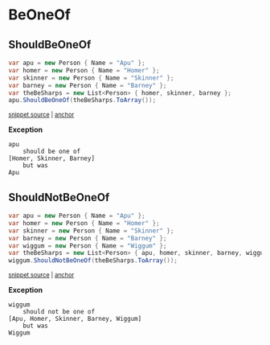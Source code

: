 # BeOneOf


## ShouldBeOneOf

<!-- snippet: ShouldBeOneOfExamples.ShouldBeOneOf.codeSample.approved.cs -->
<a id='snippet-ShouldBeOneOfExamples.ShouldBeOneOf.codeSample.approved.cs'></a>
```cs
var apu = new Person { Name = "Apu" };
var homer = new Person { Name = "Homer" };
var skinner = new Person { Name = "Skinner" };
var barney = new Person { Name = "Barney" };
var theBeSharps = new List<Person> { homer, skinner, barney };
apu.ShouldBeOneOf(theBeSharps.ToArray());
```
<sup><a href='/src/DocumentationExamples/CodeExamples/ShouldBeOneOfExamples.ShouldBeOneOf.codeSample.approved.cs#L1-L6' title='File snippet `ShouldBeOneOfExamples.ShouldBeOneOf.codeSample.approved.cs` was extracted from'>snippet source</a> | <a href='#snippet-ShouldBeOneOfExamples.ShouldBeOneOf.codeSample.approved.cs' title='Navigate to start of snippet `ShouldBeOneOfExamples.ShouldBeOneOf.codeSample.approved.cs`'>anchor</a></sup>
<!-- endSnippet -->

**Exception**

<!-- include: ShouldBeOneOfExamples.ShouldBeOneOf.exceptionText.approved.txt. path: /src/DocumentationExamples/CodeExamples/ShouldBeOneOfExamples.ShouldBeOneOf.exceptionText.approved.txt -->
```
apu
    should be one of
[Homer, Skinner, Barney]
    but was
Apu
```
<!-- endInclude -->


## ShouldNotBeOneOf

<!-- snippet: ShouldBeOneOfExamples.ShouldNotBeOneOf.codeSample.approved.cs -->
<a id='snippet-ShouldBeOneOfExamples.ShouldNotBeOneOf.codeSample.approved.cs'></a>
```cs
var apu = new Person { Name = "Apu" };
var homer = new Person { Name = "Homer" };
var skinner = new Person { Name = "Skinner" };
var barney = new Person { Name = "Barney" };
var wiggum = new Person { Name = "Wiggum" };
var theBeSharps = new List<Person> { apu, homer, skinner, barney, wiggum };
wiggum.ShouldNotBeOneOf(theBeSharps.ToArray());
```
<sup><a href='/src/DocumentationExamples/CodeExamples/ShouldBeOneOfExamples.ShouldNotBeOneOf.codeSample.approved.cs#L1-L7' title='File snippet `ShouldBeOneOfExamples.ShouldNotBeOneOf.codeSample.approved.cs` was extracted from'>snippet source</a> | <a href='#snippet-ShouldBeOneOfExamples.ShouldNotBeOneOf.codeSample.approved.cs' title='Navigate to start of snippet `ShouldBeOneOfExamples.ShouldNotBeOneOf.codeSample.approved.cs`'>anchor</a></sup>
<!-- endSnippet -->

**Exception**

<!-- include: ShouldBeOneOfExamples.ShouldNotBeOneOf.exceptionText.approved.txt. path: /src/DocumentationExamples/CodeExamples/ShouldBeOneOfExamples.ShouldNotBeOneOf.exceptionText.approved.txt -->
```
wiggum
    should not be one of
[Apu, Homer, Skinner, Barney, Wiggum]
    but was
Wiggum
```
<!-- endInclude -->

